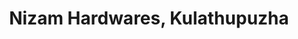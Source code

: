 ---
title: "Nizam Hardwares, Kulathupuzha"
url: /kollam/nizam-hardwares-kulathupuzha/
shop: hardware
---